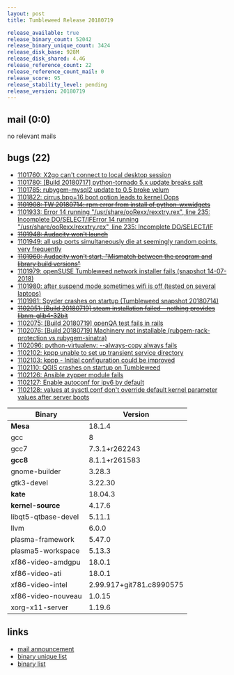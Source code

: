 ```yaml
---
layout: post
title: Tumbleweed Release 20180719

release_available: true
release_binary_count: 52042
release_binary_unique_count: 3424
release_disk_base: 928M
release_disk_shared: 4.4G
release_reference_count: 22
release_reference_count_mail: 0
release_score: 95
release_stability_level: pending
release_version: 20180719
---
```


## mail (0:0)

no relevant mails

## bugs (22)

<!--more-->

- [1101760: X2go can't connect to local desktop session](https://bugzilla.opensuse.org/show_bug.cgi?id=1101760)
- [1101780: \[Build 20180717\] python-tornado 5.x update breaks salt](https://bugzilla.opensuse.org/show_bug.cgi?id=1101780)
- [1101785: rubygem-mysql2 update to 0.5 broke velum](https://bugzilla.opensuse.org/show_bug.cgi?id=1101785)
- [1101822: cirrus.bpp=16 boot option leads to kernel Oops](https://bugzilla.opensuse.org/show_bug.cgi?id=1101822)
- ~~[1101908: TW 20180714: rpm error from install of python-wxwidgets](https://bugzilla.opensuse.org/show_bug.cgi?id=1101908)~~
- [1101933: Error 14 running "/usr/share/ooRexx/rexxtry.rex", line 235: Incomplete DO/SELECT/IFError 14 running "/usr/share/ooRexx/rexxtry.rex", line 235: Incomplete DO/SELECT/IF](https://bugzilla.opensuse.org/show_bug.cgi?id=1101933)
- ~~[1101948: Audacity won't launch](https://bugzilla.opensuse.org/show_bug.cgi?id=1101948)~~
- [1101949: all usb ports simultaneously die at seemingly random points, very frequently](https://bugzilla.opensuse.org/show_bug.cgi?id=1101949)
- ~~[1101960: Audacity won't start, "Mismatch between the program and library build versions"](https://bugzilla.opensuse.org/show_bug.cgi?id=1101960)~~
- [1101979: openSUSE Tumbleweed network installer fails (snapshot 14-07-2018)](https://bugzilla.opensuse.org/show_bug.cgi?id=1101979)
- [1101980: after suspend mode sometimes wifi is off (tested on several laptops)](https://bugzilla.opensuse.org/show_bug.cgi?id=1101980)
- [1101981: Spyder crashes on startup (Tumbleweed snapshot 20180714)](https://bugzilla.opensuse.org/show_bug.cgi?id=1101981)
- ~~[1102051: \[Build 20180719\] steam installation failed - nothing provides libnm-glib4-32bit](https://bugzilla.opensuse.org/show_bug.cgi?id=1102051)~~
- [1102075: \[Build 20180719\] openQA test fails in rails](https://bugzilla.opensuse.org/show_bug.cgi?id=1102075)
- [1102076: \[Build 20180719\] Machinery not installable (rubgem-rack-protection vs rubygem-sinatra)](https://bugzilla.opensuse.org/show_bug.cgi?id=1102076)
- [1102096: python-virtualenv:  --always-copy always fails](https://bugzilla.opensuse.org/show_bug.cgi?id=1102096)
- [1102102: kppp unable to set up transient service directory](https://bugzilla.opensuse.org/show_bug.cgi?id=1102102)
- [1102103: kppp - Initial configuration could be improved](https://bugzilla.opensuse.org/show_bug.cgi?id=1102103)
- [1102110: QGIS crashes on startup on Tumbleweed](https://bugzilla.opensuse.org/show_bug.cgi?id=1102110)
- [1102126: Ansible zypper module fails](https://bugzilla.opensuse.org/show_bug.cgi?id=1102126)
- [1102127: Enable autoconf for ipv6 by default](https://bugzilla.opensuse.org/show_bug.cgi?id=1102127)
- [1102128: values at sysctl.conf don't override default kernel parameter values after server boots](https://bugzilla.opensuse.org/show_bug.cgi?id=1102128)

Binary | Version
--- | ---
**Mesa** | 18.1.4
gcc | 8
gcc7 | 7.3.1+r262243
**gcc8** | 8.1.1+r261583
gnome-builder | 3.28.3
gtk3-devel | 3.22.30
**kate** | 18.04.3
**kernel-source** | 4.17.6
libqt5-qtbase-devel | 5.11.1
llvm | 6.0.0
plasma-framework | 5.47.0
plasma5-workspace | 5.13.3
xf86-video-amdgpu | 18.0.1
xf86-video-ati | 18.0.1
xf86-video-intel | 2.99.917+git781.c8990575
xf86-video-nouveau | 1.0.15
xorg-x11-server | 1.19.6

## links

- [mail announcement](https://lists.opensuse.org/opensuse-factory/2018-07/msg00147.html)
- [binary unique list](http://download.tumbleweed.boombatower.com/20180719/rpm.unique.list)
- [binary list](http://download.tumbleweed.boombatower.com/20180719/rpm.list)
